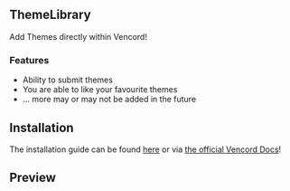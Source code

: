 ## ThemeLibrary

Add Themes directly within Vencord!

### Features

- Ability to submit themes
- You are able to like your favourite themes
- ... more may or may not be added in the future

## Installation

The installation guide can be found [here](https://discord.com/channels/1015060230222131221/1257038407503446176/1257038407503446176) or via [the official Vencord Docs](https://docs.vencord.dev/installing/custom-plugins/)!

## Preview

